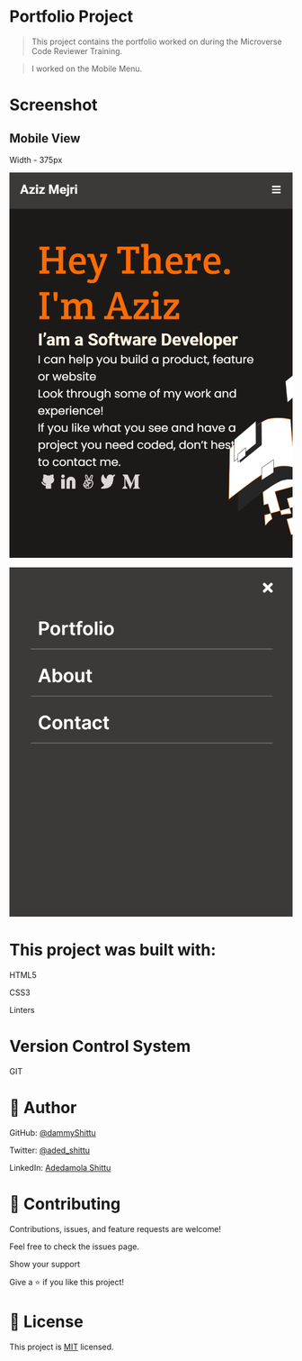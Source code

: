 # Portfolio Project

> This project contains the portfolio worked on during the Microverse Code Reviewer Training.

> I worked on the Mobile Menu.

# Screenshot
## Mobile View

Width - 375px

![Mobile view](./screenshot.png)


![Open Mobile Menu](./screenshot2.png)

# This project was built with:

HTML5

CSS3

Linters

# Version Control System

GIT

# 👤 Author

GitHub: [@dammyShittu](https://github.com/DammyShittu/)


Twitter: [@aded_shittu](https://twitter.com/aded_shittu/)

LinkedIn: [Adedamola Shittu](linkedin.com/in/adedamola-shittu-3ab465172/)

# 🤝 Contributing

Contributions, issues, and feature requests are welcome!

Feel free to check the issues page.

Show your support

Give a ⭐️ if you like this project!

# 📝 License

This project is [MIT](MIT.md) licensed.
